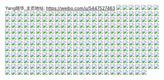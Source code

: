 Yang晓华_主页地址: https://weibo.com/u/5447527463 
![](https://wx4.sinaimg.cn/mw2000/005WFgKbly1h9jrja9u75j30u0140dqd.jpg) 
![](https://wx4.sinaimg.cn/mw2000/005WFgKbly1h9jrjcbbkvj30u0140qd3.jpg) 
![](https://wx4.sinaimg.cn/mw2000/005WFgKbly1h9jrje9geoj30u01407f1.jpg) 
![](https://wx4.sinaimg.cn/mw2000/005WFgKbly1h9hhchk27xj30u0140n76.jpg) 
![](https://wx4.sinaimg.cn/mw2000/005WFgKbly1h9hhcipem9j30u0140ait.jpg) 
![](https://wx4.sinaimg.cn/mw2000/005WFgKbly1h9gigmwwcgj30u00u0wk6.jpg) 
![](https://wx4.sinaimg.cn/mw2000/005WFgKbly1h9f8ic3gahj30u00u0agn.jpg) 
![](https://wx4.sinaimg.cn/mw2000/005WFgKbly1h986wj2ek2j30u00u0wke.jpg) 
![](https://wx4.sinaimg.cn/mw2000/005WFgKbly1h986wkkpldj30u00u0q8a.jpg) 
![](https://wx4.sinaimg.cn/mw2000/005WFgKbly1h986wicqlkj30u00u0tef.jpg) 
![](https://wx4.sinaimg.cn/mw2000/005WFgKbly1h8youx5cmtj31400u0wij.jpg) 
![](https://wx4.sinaimg.cn/mw2000/005WFgKbly1h8youxkne4j31400u00wr.jpg) 
![](https://wx4.sinaimg.cn/mw2000/005WFgKbly1h8xdds89yzj30u0140dlm.jpg) 
![](https://wx4.sinaimg.cn/mw2000/005WFgKbly1h8xddsgautj30u014044j.jpg) 
![](https://wx4.sinaimg.cn/mw2000/005WFgKbly1h8u4twi41ij30u01sxahs.jpg) 
![](https://wx4.sinaimg.cn/mw2000/005WFgKbly1h8qkqoifc0j30u00u07co.jpg) 
![](https://wx4.sinaimg.cn/mw2000/005WFgKbly1h8mfcq31efj30u01sxju0.jpg) 
![](https://wx4.sinaimg.cn/mw2000/005WFgKbly1h8k0dqt6n1j30u01sx44b.jpg) 
![](https://wx4.sinaimg.cn/mw2000/005WFgKbly1h8a6zqfxuxj30u01sxafk.jpg) 
![](https://wx4.sinaimg.cn/mw2000/005WFgKbly1h86znce25wj30u014047b.jpg) 
![](https://wx4.sinaimg.cn/mw2000/005WFgKbly1h84ka18xl6j30u00u075j.jpg) 
![](https://wx4.sinaimg.cn/mw2000/005WFgKbly1h84hk6obpej30u0140guh.jpg) 
![](https://wx4.sinaimg.cn/mw2000/005WFgKbly1h7r9anwg0hj30u01sx454.jpg) 
![](https://wx4.sinaimg.cn/mw2000/005WFgKbly1h7r9an4rpoj30u00u0ad2.jpg) 
![](https://wx4.sinaimg.cn/mw2000/005WFgKbly1h7lidpcl1cj30u01sx42j.jpg) 
![](https://wx4.sinaimg.cn/mw2000/005WFgKbly1h7hzmdr90yj30u0140jvn.jpg) 
![](https://wx4.sinaimg.cn/mw2000/005WFgKbly1h7hzmd9uqbj31400u0dkp.jpg) 
![](https://wx4.sinaimg.cn/mw2000/005WFgKbly1h7hzmdfjojj31400u0wl3.jpg) 
![](https://wx4.sinaimg.cn/mw2000/005WFgKbly1h7hzmecghsj30u01407do.jpg) 
![](https://wx4.sinaimg.cn/mw2000/005WFgKbly1h7hzme15m1j30u0140drz.jpg) 
![](https://wx4.sinaimg.cn/mw2000/005WFgKbly1h7hzmd1e44j30u012uk13.jpg) 
![](https://wx4.sinaimg.cn/mw2000/005WFgKbly1h7f6vdhd6oj30lx0t8gng.jpg) 
![](https://wx4.sinaimg.cn/mw2000/005WFgKbly1h7e7b7hfzzj30u00u0gqb.jpg) 
![](https://wx4.sinaimg.cn/mw2000/005WFgKbly1h7e7b7ygdcj30u00u0q9r.jpg) 
![](https://wx4.sinaimg.cn/mw2000/005WFgKbly1h7e7b88h26j30u00u075o.jpg) 
![](https://wx4.sinaimg.cn/mw2000/005WFgKbly1h7e7b7611rj30u0140dix.jpg) 
![](https://wx4.sinaimg.cn/mw2000/005WFgKbly1h79od81ps7j30u016e42o.jpg) 
![](https://wx4.sinaimg.cn/mw2000/005WFgKbly1h79oda7slfj30u00x611y.jpg) 
![](https://wx4.sinaimg.cn/mw2000/005WFgKbly1h79od8gti3j30u01344a6.jpg) 
![](https://wx4.sinaimg.cn/mw2000/005WFgKbly1h79od8vulsj30u0140n37.jpg) 
![](https://wx4.sinaimg.cn/mw2000/005WFgKbly1h79od98a0pj30u0140n7o.jpg) 
![](https://wx4.sinaimg.cn/mw2000/005WFgKbly1h79od9slykj30u0158tih.jpg) 
![](https://wx4.sinaimg.cn/mw2000/005WFgKbly1h6w0zfh13cj30u01sxn1h.jpg) 
![](https://wx4.sinaimg.cn/mw2000/005WFgKbly1h6tit6ldr6j30u01sxab8.jpg) 
![](https://wx4.sinaimg.cn/mw2000/005WFgKbly1h6qb5lxboej30u01sxwg6.jpg) 
![](https://wx4.sinaimg.cn/mw2000/005WFgKbly1h6p2pw6676j30u01sx42t.jpg) 
![](https://wx4.sinaimg.cn/mw2000/005WFgKbly1h6nzm9rgbgj30u01sxjvq.jpg) 
![](https://wx4.sinaimg.cn/mw2000/005WFgKbly1h6mqwkax0yj30u01sx75u.jpg) 
![](https://wx4.sinaimg.cn/mw2000/005WFgKbly1h6l6n1cruwj30u00u0tbw.jpg) 
![](https://wx4.sinaimg.cn/mw2000/005WFgKbly1h6l6n0jgcvj30u00u0adc.jpg) 
![](https://wx4.sinaimg.cn/mw2000/005WFgKbly1h6jedec2yxj30u01sxwhs.jpg) 
![](https://wx4.sinaimg.cn/mw2000/005WFgKbly1h6ia7vklejj30u01sx42p.jpg) 
![](https://wx4.sinaimg.cn/mw2000/005WFgKbly1h6i8kuc2drj30u01sxtbz.jpg) 
![](https://wx4.sinaimg.cn/mw2000/005WFgKbly1h6h0qzm9qhj30u01sxdiz.jpg) 
![](https://wx4.sinaimg.cn/mw2000/005WFgKbly1h5hnlmrms7j30u00u041o.jpg) 
![](https://wx4.sinaimg.cn/mw2000/005WFgKbly1h50r2mb6g8j30u00u045w.jpg) 
![](https://wx4.sinaimg.cn/mw2000/005WFgKbly1h50r2na8msj30u00u0wli.jpg) 
![](https://wx4.sinaimg.cn/mw2000/005WFgKbly1h50r2nvx6zj30u00u011b.jpg) 
![](https://wx4.sinaimg.cn/mw2000/005WFgKbly1h4ylte5jv4j30u00u0dnu.jpg) 
![](https://wx4.sinaimg.cn/mw2000/005WFgKbly1h4v81mzxwuj30u0140tfq.jpg) 
![](https://wx4.sinaimg.cn/mw2000/005WFgKbly1h4qlhz1gcoj30ot11847l.jpg) 
![](https://wx4.sinaimg.cn/mw2000/005WFgKbly1h4qlhyo4ozj30u0190n5k.jpg) 
![](https://wx4.sinaimg.cn/mw2000/005WFgKbly1h4g6ij8t9hj30u01o04d6.jpg) 
![](https://wx4.sinaimg.cn/mw2000/005WFgKbgy1h48opotdqtj30u10u0jx9.jpg) 
![](https://wx4.sinaimg.cn/mw2000/005WFgKbgy1h48oppbbvuj30u10u07a7.jpg) 
![](https://wx4.sinaimg.cn/mw2000/005WFgKbgy1h48oppvv39j30u00u0wnt.jpg) 
![](https://wx4.sinaimg.cn/mw2000/005WFgKbgy1h48opo9i9lj30u20u0n3j.jpg) 
![](https://wx4.sinaimg.cn/mw2000/005WFgKbgy1h48opqeu3nj30u011egtg.jpg) 
![](https://wx4.sinaimg.cn/mw2000/005WFgKbgy1h48opragz9j30u20u0n4h.jpg) 
![](https://wx4.sinaimg.cn/mw2000/005WFgKbgy1h48opt87cbj30u00u0qa1.jpg) 
![](https://wx4.sinaimg.cn/mw2000/005WFgKbgy1h48optnnwsj30u00u00y1.jpg) 
![](https://wx4.sinaimg.cn/mw2000/005WFgKbgy1h48opugmzpj30u00u0afs.jpg) 
![](https://wx4.sinaimg.cn/mw2000/005WFgKbgy1h48opwblbwj30u00u0446.jpg) 
![](https://wx4.sinaimg.cn/mw2000/005WFgKbgy1h48opwshftj30u00u0gqa.jpg) 
![](https://wx4.sinaimg.cn/mw2000/005WFgKbgy1h48opxb2r3j30u00u0n2g.jpg) 
![](https://wx4.sinaimg.cn/mw2000/005WFgKbgy1h48opxrny5j30u00u0n47.jpg) 
![](https://wx4.sinaimg.cn/mw2000/005WFgKbgy1h48opyb5cpj30u00u0qa8.jpg) 
![](https://wx4.sinaimg.cn/mw2000/005WFgKbgy1h48opyz6atj30u00u07ay.jpg) 
![](https://wx4.sinaimg.cn/mw2000/005WFgKbgy1h47wk33ukyj30u0140101.jpg) 
![](https://wx4.sinaimg.cn/mw2000/005WFgKbgy1h47wk4usj4j30u0140wlc.jpg) 
![](https://wx4.sinaimg.cn/mw2000/005WFgKbgy1h47wk6ghcmj30u0140wjm.jpg) 
![](https://wx4.sinaimg.cn/mw2000/005WFgKbgy1h47wk8l4tcj30u01aiwq0.jpg) 
![](https://wx4.sinaimg.cn/mw2000/005WFgKbgy1h47wkb71qtj30u0140gye.jpg) 
![](https://wx4.sinaimg.cn/mw2000/005WFgKbgy1h47wkdb60hj30u01404a8.jpg) 
![](https://wx4.sinaimg.cn/mw2000/005WFgKbgy1h47wkh229pj30u0140jy0.jpg) 
![](https://wx4.sinaimg.cn/mw2000/005WFgKbgy1h45r9rcg91j30u0140k3v.jpg) 
![](https://wx4.sinaimg.cn/mw2000/005WFgKbgy1h45r9rtin8j30u0140ajj.jpg) 
![](https://wx4.sinaimg.cn/mw2000/005WFgKbgy1h45r9sa49ej30u0140tia.jpg) 
![](https://wx4.sinaimg.cn/mw2000/005WFgKbgy1h45r9tc17tj30u0140doj.jpg) 
![](https://wx4.sinaimg.cn/mw2000/005WFgKbgy1h45r9tpgf5j30u0140wnd.jpg) 
![](https://wx4.sinaimg.cn/mw2000/005WFgKbgy1h45r9unwpqj30u0140n6b.jpg) 
![](https://wx4.sinaimg.cn/mw2000/005WFgKbgy1h45r9va07lj30u0140wpq.jpg) 
![](https://wx4.sinaimg.cn/mw2000/005WFgKbgy1h44hcfpsx6j30u00u07b8.jpg) 
![](https://wx4.sinaimg.cn/mw2000/005WFgKbgy1h44e9mw475j30u0140te7.jpg) 
![](https://wx4.sinaimg.cn/mw2000/005WFgKbgy1h44e9o5b4kj30u0140jx3.jpg) 
![](https://wx4.sinaimg.cn/mw2000/005WFgKbgy1h44e9q0xydj30u0140dle.jpg) 
![](https://wx4.sinaimg.cn/mw2000/005WFgKbgy1h44e9u4fgpj30u0140gu9.jpg) 
![](https://wx4.sinaimg.cn/mw2000/005WFgKbgy1h44e9lsaqpj30u0140gt3.jpg) 
![](https://wx4.sinaimg.cn/mw2000/005WFgKbgy1h44e9slrghj30u0140jwk.jpg) 
![](https://wx4.sinaimg.cn/mw2000/005WFgKbgy1h44e9rak3nj30u01400z8.jpg) 
![](https://wx4.sinaimg.cn/mw2000/005WFgKbgy1h4431sqjd1j30u0140jxa.jpg) 
![](https://wx4.sinaimg.cn/mw2000/005WFgKbgy1h4431s0pwwj30u0140jxl.jpg) 
![](https://wx4.sinaimg.cn/mw2000/005WFgKbly1h43pzcc263j32c0340npd.jpg) 
![](https://wx4.sinaimg.cn/mw2000/005WFgKbly1h3zwu14i6hj30u00u0tce.jpg) 
![](https://wx4.sinaimg.cn/mw2000/005WFgKbly1h3zwu1mp46j30u00u0n4e.jpg) 
![](https://wx4.sinaimg.cn/mw2000/005WFgKbly1h3y6bm73mkj31sx0u0gqc.jpg) 
![](https://wx4.sinaimg.cn/mw2000/005WFgKbly1h3vzwoavvbj30tu13uwmb.jpg) 
![](https://wx4.sinaimg.cn/mw2000/005WFgKbly1h3vzwop8nnj30u0140qa6.jpg) 
![](https://wx4.sinaimg.cn/mw2000/005WFgKbly1h3pdxw7a9xj30u0140gtz.jpg) 
![](https://wx4.sinaimg.cn/mw2000/005WFgKbly1h3pdxwhddsj30u0140n45.jpg) 
![](https://wx4.sinaimg.cn/mw2000/005WFgKbly1h3pdxvz6csj30u0140wkf.jpg) 
![](https://wx4.sinaimg.cn/mw2000/005WFgKbly1h3pdxwutqjj30u0140aj8.jpg) 
![](https://wx4.sinaimg.cn/mw2000/005WFgKbly1h3nkpoyu24j30u00u0tft.jpg) 
![](https://wx4.sinaimg.cn/mw2000/005WFgKbly1h3ku03uarlj30u014046r.jpg) 
![](https://wx4.sinaimg.cn/mw2000/005WFgKbly1h3ku05srzwj30u0140woo.jpg) 
![](https://wx4.sinaimg.cn/mw2000/005WFgKbly1h3ku037lwwj30u0140gxw.jpg) 
![](https://wx4.sinaimg.cn/mw2000/005WFgKbly1h3ku04qpc0j30u0140jzq.jpg) 
![](https://wx4.sinaimg.cn/mw2000/005WFgKbly1h3ku05deyyj30u0140thd.jpg) 
![](https://wx4.sinaimg.cn/mw2000/005WFgKbly1h3ku0gyqypj30u0140470.jpg) 
![](https://wx4.sinaimg.cn/mw2000/005WFgKbly1h3ku07dhl3j30u0140qaw.jpg) 
![](https://wx4.sinaimg.cn/mw2000/005WFgKbly1h3ku06xk7rj30u014010r.jpg) 
![](https://wx4.sinaimg.cn/mw2000/005WFgKbly1h3ku08101mj30u014013o.jpg) 
![](https://wx4.sinaimg.cn/mw2000/005WFgKbly1h3jn5qhn5rj30u00u0q9i.jpg) 
![](https://wx4.sinaimg.cn/mw2000/005WFgKbly1h3dv9bfcccj30pa1hc7b9.jpg) 
![](https://wx4.sinaimg.cn/mw2000/005WFgKbly1h3duv1n61yj30u0140dpm.jpg) 
![](https://wx4.sinaimg.cn/mw2000/005WFgKbly1h3bbocqh5uj30u0140jxr.jpg) 
![](https://wx4.sinaimg.cn/mw2000/005WFgKbly1h3bboepssuj30u0140wp7.jpg) 
![](https://wx4.sinaimg.cn/mw2000/005WFgKbly1h3bbo9qnaoj30u0140tgt.jpg) 
![](https://wx4.sinaimg.cn/mw2000/005WFgKbly1h3bbo98opfj30u0140tgg.jpg) 
![](https://wx4.sinaimg.cn/mw2000/005WFgKbly1h3bboaiwluj30u014013s.jpg) 
![](https://wx4.sinaimg.cn/mw2000/005WFgKbly1h3bbobnhpqj30u0140q92.jpg) 
![](https://wx4.sinaimg.cn/mw2000/005WFgKbly1h3bboc7q44j30u0140qai.jpg) 
![](https://wx4.sinaimg.cn/mw2000/005WFgKbly1h3bbob780kj30u0140anc.jpg) 
![](https://wx4.sinaimg.cn/mw2000/005WFgKbly1h3b2tby21rj30u0140jyv.jpg) 
![](https://wx4.sinaimg.cn/mw2000/005WFgKbly1h37hczsw6rj32c0340b2b.jpg) 
![](https://wx4.sinaimg.cn/mw2000/005WFgKbly1h37hb8s9ulj32c0340qv7.jpg) 
![](https://wx4.sinaimg.cn/mw2000/005WFgKbly1h37hb7k2x2j32c0340kjn.jpg) 
![](https://wx4.sinaimg.cn/mw2000/005WFgKbly1h37hb9q24gj33402c07wi.jpg) 
![](https://wx4.sinaimg.cn/mw2000/005WFgKbly1h37hbaiyanj32c033zu0x.jpg) 
![](https://wx4.sinaimg.cn/mw2000/005WFgKbly1h37hbb6e45j32c033zu0x.jpg) 
![](https://wx4.sinaimg.cn/mw2000/005WFgKbly1h37hbcvuofj32bz2zse83.jpg) 
![](https://wx4.sinaimg.cn/mw2000/005WFgKbly1h37hb690bgj32c0340b2b.jpg) 
![](https://wx4.sinaimg.cn/mw2000/005WFgKbly1h37hbegzkdj32bz30lhdv.jpg) 
![](https://wx4.sinaimg.cn/mw2000/005WFgKbly1h330zz2p0nj30u00u0798.jpg) 
![](https://wx4.sinaimg.cn/mw2000/005WFgKbly1h2z2htmdokj32802yo7wj.jpg) 
![](https://wx4.sinaimg.cn/mw2000/005WFgKbly1h2wxuwx6d1j30u00u0grv.jpg) 
![](https://wx4.sinaimg.cn/mw2000/005WFgKbly1h2wux6qhjcj32c0340e83.jpg) 
![](https://wx4.sinaimg.cn/mw2000/005WFgKbly1h2wux5hr3ij32c0340x6r.jpg) 
![](https://wx4.sinaimg.cn/mw2000/005WFgKbly1h2tk8aheykj33402c01kz.jpg) 
![](https://wx4.sinaimg.cn/mw2000/005WFgKbly1h2qikg18m5j31400u0qhf.jpg) 
![](https://wx4.sinaimg.cn/mw2000/005WFgKbly1h2qikm4a1jj31400u015v.jpg) 
![](https://wx4.sinaimg.cn/mw2000/005WFgKbly1h2qikiod1hj30u0140dpg.jpg) 
![](https://wx4.sinaimg.cn/mw2000/005WFgKbly1h2lucxvh6kj30u0140k1a.jpg) 
![](https://wx4.sinaimg.cn/mw2000/005WFgKbly1h2lud3botjj30u0140gwx.jpg) 
![](https://wx4.sinaimg.cn/mw2000/005WFgKbly1h2ee3492xjj32c0340b2d.jpg) 
![](https://wx4.sinaimg.cn/mw2000/005WFgKbly1h2ee37sv95j32c03401l1.jpg) 
![](https://wx4.sinaimg.cn/mw2000/005WFgKbly1h2ee363cd1j32c03407wl.jpg) 
![](https://wx4.sinaimg.cn/mw2000/005WFgKbly1h2ee3c98f1j32c0340kjo.jpg) 
![](https://wx4.sinaimg.cn/mw2000/005WFgKbly1h2ee39b44dj32c0340hdw.jpg) 
![](https://wx4.sinaimg.cn/mw2000/005WFgKbly1h2ee3aqi8mj32c0340npg.jpg) 
![](https://wx4.sinaimg.cn/mw2000/005WFgKbly1h2da46e22vj32c0340hdt.jpg) 
![](https://wx4.sinaimg.cn/mw2000/005WFgKbly1h2da46zxj4j32c0340hdt.jpg) 
![](https://wx4.sinaimg.cn/mw2000/005WFgKbly1h2da45fxu8j32c0340hdt.jpg) 
![](https://wx4.sinaimg.cn/mw2000/005WFgKbly1h1z5lvygohj30zo256nj9.jpg) 
![](https://wx4.sinaimg.cn/mw2000/005WFgKbly1h1ffn09q0wj30u0140dru.jpg) 
![](https://wx4.sinaimg.cn/mw2000/005WFgKbly1h1cbqxtfhzj30u014013w.jpg) 
![](https://wx4.sinaimg.cn/mw2000/005WFgKbly1h1cbqx81orj30u0140dp9.jpg) 
![](https://wx4.sinaimg.cn/mw2000/005WFgKbly1h1cbqy89hxj30u0140475.jpg) 
![](https://wx4.sinaimg.cn/mw2000/005WFgKbly1h0y4vspibwj30u0140n6c.jpg) 
![](https://wx4.sinaimg.cn/mw2000/005WFgKbly1h0y4vs6wsij30u0140k1b.jpg) 
![](https://wx4.sinaimg.cn/mw2000/005WFgKbly1h0y4vrh8dwj30u0140wn8.jpg) 
![](https://wx4.sinaimg.cn/mw2000/005WFgKbly1gztgjdezkyj30u01sxdik.jpg) 
![](https://wx4.sinaimg.cn/mw2000/005WFgKbly1gw7j1ds5pfj30u0140k0s.jpg) 
![](https://wx4.sinaimg.cn/mw2000/005WFgKbly1gw7j1j23wdj30u0140qcd.jpg) 
![](https://wx4.sinaimg.cn/mw2000/005WFgKbly1gw7j1we5htj30u00u045n.jpg) 
![](https://wx4.sinaimg.cn/mw2000/005WFgKbly1gw7j1god42j30u0140n6k.jpg) 
![](https://wx4.sinaimg.cn/mw2000/005WFgKbly1gw7j1oqg5qj30u0140n6j.jpg) 
![](https://wx4.sinaimg.cn/mw2000/005WFgKbly1gw7j1tqnj7j30u0140k2a.jpg) 
![](https://wx4.sinaimg.cn/mw2000/005WFgKbly1gug8lku6paj60u00u0tbp02.jpg) 
![](https://wx4.sinaimg.cn/mw2000/005WFgKbly1gug8llc002j60u00u0td002.jpg) 
![](https://wx4.sinaimg.cn/mw2000/005WFgKbly1gug8nj0rg2j60u00u044502.jpg) 
![](https://wx4.sinaimg.cn/mw2000/005WFgKbly1gug8lk5q4wj60u018j43w02.jpg) 
![](https://wx4.sinaimg.cn/mw2000/005WFgKbly1gug8nl9il5j61hc0o9gtv02.jpg) 
![](https://wx4.sinaimg.cn/mw2000/005WFgKbly1gug8njtnbuj60u00u0agl02.jpg) 
![](https://wx4.sinaimg.cn/mw2000/005WFgKbly1gqtkc1tkdyj30u0140jzy.jpg) 
![](https://wx4.sinaimg.cn/mw2000/005WFgKbgy1gqo2k1z9vcj30u014079x.jpg) 
![](https://wx4.sinaimg.cn/mw2000/005WFgKbgy1gqo2k4kd0pj31400u0wk8.jpg) 
![](https://wx4.sinaimg.cn/mw2000/005WFgKbgy1gqo2kibdnwj30u0140q8o.jpg) 
![](https://wx4.sinaimg.cn/mw2000/005WFgKbgy1gqo2k69hx5j30u0140wkl.jpg) 
![](https://wx4.sinaimg.cn/mw2000/005WFgKbgy1gqo2k8xx89j30u0140thl.jpg) 
![](https://wx4.sinaimg.cn/mw2000/005WFgKbgy1gqo2kb24laj30u0140wku.jpg) 
![](https://wx4.sinaimg.cn/mw2000/005WFgKbgy1gqo2juz60oj30u0140tgu.jpg) 
![](https://wx4.sinaimg.cn/mw2000/005WFgKbgy1gqo2js4xu2j30u014045i.jpg) 
![](https://wx4.sinaimg.cn/mw2000/005WFgKbgy1gqo2jxqne2j30u0140dny.jpg) 
![](https://wx4.sinaimg.cn/mw2000/005WFgKbgy1gqli7acb6aj30u01400zh.jpg) 
![](https://wx4.sinaimg.cn/mw2000/005WFgKbgy1gqli7bx2y8j30u0140jxd.jpg) 
![](https://wx4.sinaimg.cn/mw2000/005WFgKbgy1gqli78pzebj30u014046p.jpg) 
![](https://wx4.sinaimg.cn/mw2000/005WFgKbgy1gqli7rnmpmj30u0140qii.jpg) 
![](https://wx4.sinaimg.cn/mw2000/005WFgKbgy1gqli7tpcglj30u013idqf.jpg) 
![](https://wx4.sinaimg.cn/mw2000/005WFgKbgy1gqli6tlytpj30xt0u0gzf.jpg) 
![](https://wx4.sinaimg.cn/mw2000/005WFgKbgy1gqli7fp8exj30u01404fs.jpg) 
![](https://wx4.sinaimg.cn/mw2000/005WFgKbgy1gqli7jhngyj30u01407n0.jpg) 
![](https://wx4.sinaimg.cn/mw2000/005WFgKbgy1gqli7oqjcmj30u0140asp.jpg) 
![](https://wx4.sinaimg.cn/mw2000/005WFgKbgy1gqkpao7ex9j313y0u07du.jpg) 
![](https://wx4.sinaimg.cn/mw2000/005WFgKbgy1gqkpbggsotj30u0140dsj.jpg) 
![](https://wx4.sinaimg.cn/mw2000/005WFgKbgy1gqkpal650wj30u0140dtl.jpg) 
![](https://wx4.sinaimg.cn/mw2000/005WFgKbgy1gqkpaukwo2j30u0140kc6.jpg) 
![](https://wx4.sinaimg.cn/mw2000/005WFgKbgy1gqkpbbinuxj30u014016e.jpg) 
![](https://wx4.sinaimg.cn/mw2000/005WFgKbgy1gqkpb1dhv0j30u01401dq.jpg) 
![](https://wx4.sinaimg.cn/mw2000/005WFgKbgy1gqkpagjhsgj30u012yat0.jpg) 
![](https://wx4.sinaimg.cn/mw2000/005WFgKbgy1gqkpb6m2zcj30u0140k4q.jpg) 
![](https://wx4.sinaimg.cn/mw2000/005WFgKbgy1gqkpblajgnj30u0140k4k.jpg) 
![](https://wx4.sinaimg.cn/mw2000/005WFgKbly1gqjsxh56p7j30u0140nay.jpg) 
![](https://wx4.sinaimg.cn/mw2000/005WFgKbly1gqjsycxqk5j30u0140gvf.jpg) 
![](https://wx4.sinaimg.cn/mw2000/005WFgKbly1gqjsxcoqvqj30u0140wxp.jpg) 
![](https://wx4.sinaimg.cn/mw2000/005WFgKbly1gqj5yhi0qtj31sg2dse81.jpg) 
![](https://wx4.sinaimg.cn/mw2000/005WFgKbly1gqj5yjvpezj31sg2ds4qp.jpg) 
![](https://wx4.sinaimg.cn/mw2000/005WFgKbly1gqj5yiedvuj31sg2ds4qp.jpg) 
![](https://wx4.sinaimg.cn/mw2000/005WFgKbly1gqh08xjibzj3340340u1f.jpg) 
![](https://wx4.sinaimg.cn/mw2000/005WFgKbly1gqh08z9c77j31kw2dcqv7.jpg) 
![](https://wx4.sinaimg.cn/mw2000/005WFgKbly1gqh08sq5ttj3340340b2o.jpg) 
![](https://wx4.sinaimg.cn/mw2000/005WFgKbly1gqbjqulvtfj30u00u0n7a.jpg) 
![](https://wx4.sinaimg.cn/mw2000/005WFgKbly1gqbjqszc7oj30u00u0agf.jpg) 
![](https://wx4.sinaimg.cn/mw2000/005WFgKbly1gqbjqve4p9j30u00u0do3.jpg) 
![](https://wx4.sinaimg.cn/mw2000/005WFgKbly1gqbjqtn65cj30u00u0ahe.jpg) 
![](https://wx4.sinaimg.cn/mw2000/005WFgKbly1gq98q9a52tj32c0340x6p.jpg) 
![](https://wx4.sinaimg.cn/mw2000/005WFgKbly1gq98pv0r6xj32c03407wj.jpg) 
![](https://wx4.sinaimg.cn/mw2000/005WFgKbly1gq5p557vfnj30u00u047w.jpg) 
![](https://wx4.sinaimg.cn/mw2000/005WFgKbly1gq5p53zhw4j30u0190ajl.jpg) 
![](https://wx4.sinaimg.cn/mw2000/005WFgKbly1gq5p55rmnvj30u019045h.jpg) 
![](https://wx4.sinaimg.cn/mw2000/005WFgKbly1gpzcdu9czkj31400u0n1a.jpg) 
![](https://wx4.sinaimg.cn/mw2000/005WFgKbly1gpzcflo5fyj30u01407jt.jpg) 
![](https://wx4.sinaimg.cn/mw2000/005WFgKbly1gpv71zlkjaj30u013ytfg.jpg) 
![](https://wx4.sinaimg.cn/mw2000/005WFgKbly1gpnsxl65n8j30u0140wp7.jpg) 
![](https://wx4.sinaimg.cn/mw2000/005WFgKbly1gpnsxieq1wj30u01407ij.jpg) 
![](https://wx4.sinaimg.cn/mw2000/005WFgKbly1gpnsxnt6drj30u01407ad.jpg) 
![](https://wx4.sinaimg.cn/mw2000/005WFgKbly1gk9lswqrlyj32c0340u0y.jpg) 
![](https://wx4.sinaimg.cn/mw2000/005WFgKbly1gk9lt1pxvtj32c03401ky.jpg) 
![](https://wx4.sinaimg.cn/mw2000/005WFgKbly1gk9lt5f6waj32c0340hdu.jpg) 
![](https://wx4.sinaimg.cn/mw2000/005WFgKbly1gk9lt71jhwj33402c04ph.jpg) 
![](https://wx4.sinaimg.cn/mw2000/005WFgKbly1gk9ltl4ctrj33402c0tpp.jpg) 
![](https://wx4.sinaimg.cn/mw2000/005WFgKbly1gk9lttorvjj32c0340x6r.jpg) 
![](https://wx4.sinaimg.cn/mw2000/005WFgKbly1gk9ltq4fftj32c0340kjo.jpg) 
![](https://wx4.sinaimg.cn/mw2000/005WFgKbly1gk9ltd2msxj32c0340b29.jpg) 
![](https://wx4.sinaimg.cn/mw2000/005WFgKbly1gk9ltb9wo2j32c0340u0y.jpg) 
![](https://wx4.sinaimg.cn/mw2000/005WFgKbly1gk7k7va2umj32c0340u0x.jpg) 
![](https://wx4.sinaimg.cn/mw2000/005WFgKbly1gk7k7jragcj32c0340u0x.jpg) 
![](https://wx4.sinaimg.cn/mw2000/005WFgKbly1gj0a84xl47j31sg2dsx67.jpg) 
![](https://wx4.sinaimg.cn/mw2000/005WFgKbly1giiv7sjfl5j32c02c0h44.jpg) 
![](https://wx4.sinaimg.cn/mw2000/005WFgKbly1giiv7qwvdaj32c0340kjl.jpg) 
![](https://wx4.sinaimg.cn/mw2000/005WFgKbly1gh3o044ds2j32c0340b2a.jpg) 
![](https://wx4.sinaimg.cn/mw2000/005WFgKbly1gh3o039p59j32c0340b2a.jpg) 
![](https://wx4.sinaimg.cn/mw2000/005WFgKbly1gh3o04pndaj30yi19vaqa.jpg) 
![](https://wx4.sinaimg.cn/mw2000/005WFgKbly1ggohz7ke86j32c0340x6v.jpg) 
![](https://wx4.sinaimg.cn/mw2000/005WFgKbly1ggonqh439sj32c0340he0.jpg) 
![](https://wx4.sinaimg.cn/mw2000/005WFgKbly1ggoi3oy5etj32c0340b2g.jpg) 
![](https://wx4.sinaimg.cn/mw2000/005WFgKbly1ggohzwdiqrj32c03401ky.jpg) 
![](https://wx4.sinaimg.cn/mw2000/005WFgKbly1ggohz9yt3xj32c0340qvc.jpg) 
![](https://wx4.sinaimg.cn/mw2000/005WFgKbly1ggohz5wokgj32c03401ky.jpg) 
![](https://wx4.sinaimg.cn/mw2000/005WFgKbly1ggjcb58js9j33402c0e81.jpg) 
![](https://wx4.sinaimg.cn/mw2000/005WFgKbly1ggjcb969xuj321h2q04qr.jpg) 
![](https://wx4.sinaimg.cn/mw2000/005WFgKbly1ggjcb6o64lj325f2v9qv6.jpg) 
![](https://wx4.sinaimg.cn/mw2000/005WFgKbly1ggjce2lvmbj32c0340kjm.jpg) 
![](https://wx4.sinaimg.cn/mw2000/005WFgKbly1ggjcci3zdgj32c03407wi.jpg) 
![](https://wx4.sinaimg.cn/mw2000/005WFgKbly1ggjcbbjh8jj32c0340npe.jpg) 
![](https://wx4.sinaimg.cn/mw2000/005WFgKbly1ggjcb9uh93j33402c01kx.jpg) 
![](https://wx4.sinaimg.cn/mw2000/005WFgKbly1ggjcb7xbj1j32c02c0e84.jpg) 
![](https://wx4.sinaimg.cn/mw2000/005WFgKbly1ggjcck5w1ej32c0340kjm.jpg) 
![](https://wx4.sinaimg.cn/mw2000/005WFgKbly1gde8amqf9wj31ho1v4e81.jpg) 
![](https://wx4.sinaimg.cn/mw2000/005WFgKbly1gde8and2xzj31ho1v4e81.jpg) 
![](https://wx4.sinaimg.cn/mw2000/005WFgKbly1gde8am9emsj31ho1v4b29.jpg) 
![](https://wx4.sinaimg.cn/mw2000/005WFgKbly1gde8ansqqtj31ho1v47wh.jpg) 
![](https://wx4.sinaimg.cn/mw2000/005WFgKbly1g5h6kw1a7ej31o027u1jj.jpg) 
![](https://wx4.sinaimg.cn/mw2000/005WFgKbly1g5h6pij2hyj33402c019o.jpg) 
![](https://wx4.sinaimg.cn/mw2000/005WFgKbly1g5h6p95qcrj32c02c01kx.jpg) 
![](https://wx4.sinaimg.cn/mw2000/005WFgKbly1g5h6kphuxtj33402c0x16.jpg) 
![](https://wx4.sinaimg.cn/mw2000/005WFgKbly1g5h6pm4zp4j33402c0qv6.jpg) 
![](https://wx4.sinaimg.cn/mw2000/005WFgKbly1g2r6u73cadj30u00u043u.jpg) 
![](https://wx4.sinaimg.cn/mw2000/005WFgKbly1g177ommyazj31410u044z.jpg) 
![](https://wx4.sinaimg.cn/mw2000/005WFgKbly1g177on2n9kj30u00u0jtf.jpg) 
